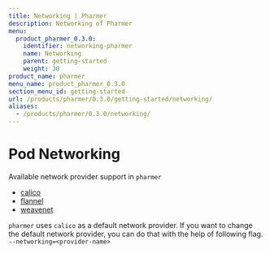 ```yaml
---
title: Networking | Pharmer
description: Networking of Pharmer
menu:
  product_pharmer_0.3.0:
    identifier: networking-pharmer
    name: Networking
    parent: getting-started
    weight: 30
product_name: pharmer
menu_name: product_pharmer_0.3.0
section_menu_id: getting-started
url: /products/pharmer/0.3.0/getting-started/networking/
aliases:
  - /products/pharmer/0.3.0/networking/
---
```


# Pod Networking

Available network provider support in `pharmer`
* [calico](https://kubernetes.io/docs/concepts/cluster-administration/networking/#project-calico)
* [flannel](https://kubernetes.io/docs/concepts/cluster-administration/networking/#flannel)
* [weavenet](https://kubernetes.io/docs/concepts/cluster-administration/networking/#weave-net-from-weaveworks)

`pharmer` uses `calico` as a default network provider. If you want to change the default network provider, you can do that with the help of following flag.
`--networking=<provider-name>`